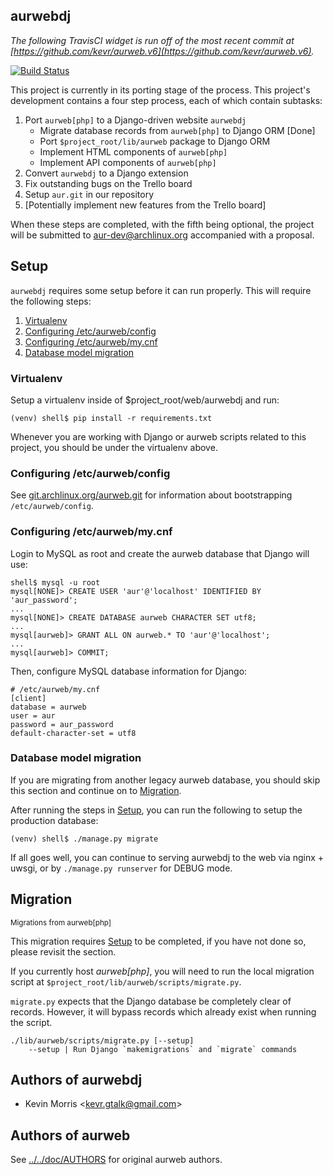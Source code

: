<span id="top">aurwebdj</span>
------------------------------

_The following TravisCI widget is run off of the most recent commit
at [https://github.com/kevr/aurweb.v6](https://github.com/kevr/aurweb.v6)._

[![Build Status](https://travis-ci.com/kevr/aurweb.v6.svg?branch=master)](https://travis-ci.com/kevr/aurweb.v6)

This project is currently in its porting stage of the process. This
project's development contains a four step process, each of which
contain subtasks:

1. Port `aurweb[php]` to a Django-driven website `aurwebdj`
	* Migrate database records from `aurweb[php]` to Django ORM [Done]
	* Port `$project_root/lib/aurweb` package to Django ORM
	* Implement HTML components of `aurweb[php]`
	* Implement API components of `aurweb[php]`
2. Convert `aurwebdj` to a Django extension
3. Fix outstanding bugs on the Trello board
4. Setup `aur.git` in our repository
5. [Potentially implement new features from the Trello board]

When these steps are completed, with the fifth being optional, the project
will be submitted to [aur-dev@archlinux.org](mailto:aur-dev@archlinux.org)
accompanied with a proposal.

<span id="setup">Setup</span>
-----------------------------

`aurwebdj` requires some setup before it can run properly. This will
require the following steps:

1. [Virtualenv](#virtualenv)
2. [Configuring /etc/aurweb/config](#config_config)
3. [Configuring /etc/aurweb/my.cnf](#my_config)
4. [Database model migration](#model_migrate)

### <span id="#virtualenv">Virtualenv</span>

Setup a virtualenv inside of $project_root/web/aurwebdj and run:

	(venv) shell$ pip install -r requirements.txt

Whenever you are working with Django or aurweb scripts related
to this project, you should be under the virtualenv above.

### <span id="config_config">Configuring /etc/aurweb/config</span>

See [git.archlinux.org/aurweb.git](https://git.archlinux.org/aurweb.git/)
for information about bootstrapping `/etc/aurweb/config`.

### <span id="my_config">Configuring /etc/aurweb/my.cnf</span>

Login to MySQL as root and create the aurweb database that
Django will use:

	shell$ mysql -u root
	mysql[NONE]> CREATE USER 'aur'@'localhost' IDENTIFIED BY 'aur_password';
	...
	mysql[NONE]> CREATE DATABASE aurweb CHARACTER SET utf8;
	...
	mysql[aurweb]> GRANT ALL ON aurweb.* TO 'aur'@'localhost'; 
	...
	mysql[aurweb]> COMMIT;

Then, configure MySQL database information for Django:

	# /etc/aurweb/my.cnf
	[client]
	database = aurweb
	user = aur
	password = aur_password
	default-character-set = utf8

### <span id="model_migrate">Database model migration</span>

If you are migrating from another legacy aurweb database, you should
skip this section and continue on to [Migration](#migrate).

After running the steps in [Setup](#setup), you can run the following
to setup the production database:

	(venv) shell$ ./manage.py migrate

If all goes well, you can continue to serving aurwebdj to the web
via nginx + uwsgi, or by `./manage.py runserver` for DEBUG mode.

<span id="migrate">Migration</span>
-----------------------------------

<small>Migrations from aurweb[php]</small>

This migration requires [Setup](#setup) to be completed, if you have
not done so, please revisit the section.

If you currently host *aurweb[php]*, you will need to run the local
migration script at `$project_root/lib/aurweb/scripts/migrate.py`.

`migrate.py` expects that the Django database be completely clear
of records. However, it will bypass records which already exist
when running the script.

	./lib/aurweb/scripts/migrate.py [--setup]
		--setup | Run Django `makemigrations` and `migrate` commands


Authors of aurwebdj
-------------------

* Kevin Morris &lt;kevr.gtalk@gmail.com&gt;

Authors of aurweb
-----------------

See [../../doc/AUTHORS](../../doc/AUTHORS) for original aurweb authors.

